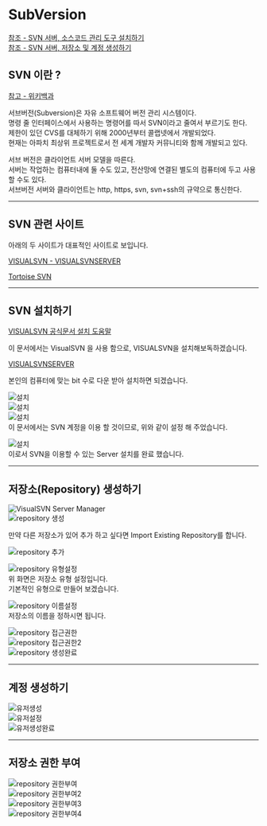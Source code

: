 # SubVersion

[참조 - SVN 서버, 소스코드 관리 도구 설치하기](https://goldsony.tistory.com/16)  
[참조 - SVN 서버, 저장소 및 계정 생성하기](https://goldsony.tistory.com/17)

## SVN 이란 ?

[참고 - 위키백과](https://ko.wikipedia.org/wiki/%EC%84%9C%EB%B8%8C%EB%B2%84%EC%A0%84)

서브버전(Subversion)은 자유 소프트웨어 버전 관리 시스템이다.  
 명령 줄 인터페이스에서 사용하는 명령어를 따서 SVN이라고 줄여서 부르기도 한다.  
 제한이 있던 CVS를 대체하기 위해 2000년부터 콜랩넷에서 개발되었다.  
 현재는 아파치 최상위 프로젝트로서 전 세계 개발자 커뮤니티와 함께 개발되고 있다.

서브 버전은 클라이언트 서버 모델을 따른다.  
서버는 작업하는 컴퓨터내에 둘 수도 있고, 전산망에 연결된 별도의 컴퓨터에 두고 사용할 수도 있다.  
서브버전 서버와 클라이언트는 http, https, svn, svn+ssh의 규약으로 통신한다.

---

## SVN 관련 사이트

아래의 두 사이트가 대표적인 사이트로 보입니다.

[VISUALSVN - VISUALSVNSERVER](https://www.visualsvn.com/)

[Tortoise SVN](https://tortoisesvn.net/)

---

## SVN 설치하기

[VISUALSVN 공식문서 설치 도움말](https://www.visualsvn.com/server/getting-started/)

이 문서에서는 VisualSVN 을 사용 함으로, VISUALSVN을 설치해보독하겠습니다.

[VISUALSVNSERVER](https://www.visualsvn.com/server/download/)

본인의 컴퓨터에 맞는 bit 수로 다운 받아 설치하면 되겠습니다.

![설치](./image/VisualSVN_설치.png)  
![설치](./image/VisualSVN_설치경로.png)  
![설치](./image/VisualSVN_인증방식설정.png)  
이 문서에서는 SVN 계정을 이용 할 것이므로, 위와 같이 설정 해 주었습니다.

![설치](./image/VisualSVN_설치완료.png)  
이로서 SVN을 이용할 수 있는 Server 설치를 완료 했습니다.

---

## 저장소(Repository) 생성하기

![VisualSVN Server Manager](./image/VisualSVN_Server_Manager.png)  
![repository 생성](./image/Repository_생성.png)

만약 다른 저장소가 있어 추가 하고 싶다면 Import Existing Repository를 합니다.

![repository 추가](./image/Repository_추가.png)

![repository 유형설정](./image/Repository_유형설정.png)  
위 화면은 저장소 유형 설정입니다.  
기본적인 유형으로 만들어 보겠습니다.

![repository 이름설정](./image/Repository_이름설정.png)  
저장소의 이름을 정하시면 됩니다.

![repository 접근권한](./image/Repository_접근권한.png)  
![repository 접근권한2](./image/Repository_접근권한2.png)  
![repository 생성완료](./image/Repository_생성완료.png)

---

## 계정 생성하기

![유저생성](./image/유저생성.png)  
![유저설정](./image/유저설정.png)  
![유저생성완료](./image/유저생성완료.png)

---

## 저장소 권한 부여

![repository 권한부여](./image/Repository_권한부여.png)  
![repository 권한부여2](./image/Repository_권한부여2.png)  
![repository 권한부여3](./image/Repository_권한부여3.png)  
![repository 권한부여4](./image/Repository_권한부여4.png)
